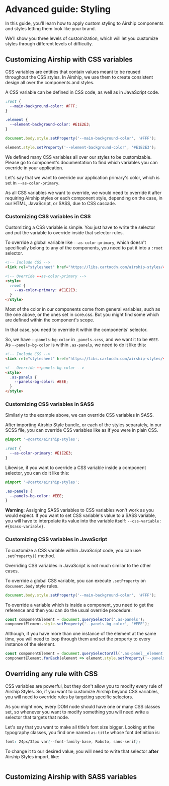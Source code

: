 # Advanced guide: Styling

In this guide, you'll learn how to apply custom styling to Airship components and styles letting them look like your brand.

We'll show you three levels of customization, which will let you customize styles through different levels of difficulty.

## Customizing Airship with CSS variables
CSS variables are entities that contain values meant to be reused throughout the CSS styles. In Airship, we use them to create consistent design all over the components and styles.

A CSS variable can be defined in CSS code, as well as in JavaScript code.

```css
:root {
  --main-background-color: #FFF;
}

.element {
  --element-background-color: #E1E2E3;
}
```

```js
document.body.style.setProperty('--main-background-color', '#FFF');

element.style.setProperty('--element-background-color', '#E1E2E3');
```

We defined many CSS variables all over our styles to be customizable. Please go to component's documentation to find which variables you can override in your application.

Let's say that we want to override our application primary's color, which is set in `--as-color-primary`.

As all CSS variables we want to override, we would need to override it after requiring Airship styles or each component style, depending on the case, in our HTML, JavaScript, or SASS, due to CSS cascade.

### Customizing CSS variables in CSS
Customizing a CSS variable is simple. You just have to write the selector and put the variable to override inside that selector rules.

To override a global variable like `--as-color-primary`, which doesn't specifically belong to any of the components, you need to put it into a `:root` selector.

```html
<!-- Include CSS -->
<link rel="stylesheet" href="https://libs.cartocdn.com/airship-styles/<VERSION>/airship.css">

<!-- Override --as-color-primary -->
<style>
  :root {
    --as-color-primary: #E1E2E3;
  }
</style>
```

Most of the color in our components come from general variables, such as the one above, or the ones set in core.css. But you might find some which are defined within the component's scope.

In that case, you need to override it within the components' selector.

So, we have `--panels-bg-color` in `_panels.scss`, and we want it to be `#EEE`. As `--panels-bg-color` is within `.as-panels`, we need to do it like this:

```html
<!-- Include CSS -->
<link rel="stylesheet" href="https://libs.cartocdn.com/airship-styles/<VERSION>/airship.css">

<!-- Override --panels-bg-color -->
<style>
  .as-panels {
    --panels-bg-color: #EEE;
  }
</style>
```

### Customizing CSS variables in SASS
Similarly to the example above, we can override CSS variables in SASS.

After importing Airship Style bundle, or each of the styles separately, in our SCSS file, you can override CSS variables like as if you were in plain CSS.

```css
@import '~@carto/airship-styles';

:root {
  --as-color-primary: #E1E2E3;
}
```

Likewise, if you want to override a CSS variable inside a component selector, you can do it like this:

```css
@import '~@carto/airship-styles';

.as-panels {
  --panels-bg-color: #EEE;
}
```

**Warning**: Assigning SASS variables to CSS variables won't work as you would expect. If you want to set CSS variable's value to a SASS variable, you will have to interpolate its value into the variable itself: `--css-variable: #{$sass-variable}`.

### Customizing CSS variables in JavaScript

To customize a CSS variable within JavaScript code, you can use `.setProperty()` method.

Overriding CSS variables in JavaScript is not much similar to the other cases.

To override a global CSS variable, you can execute `.setProperty` on `document.body` style rules.
```js
document.body.style.setProperty('--main-background-color', '#FFF');
```

To override a variable which is inside a component, you need to get the reference and then you can do the usual override procedure:
```js
const componentElement = document.querySelector('.as-panels');
componentElement.style.setProperty('--panels-bg-color', '#EEE');
```

Although, if you have more than one instance of the element at the same time, you will need to loop through them and set the property to every instance of the element.

```js
const componentElement = document.querySelectorAll('.as-panel__element');
componentElement.forEach(element => element.style.setProperty('--panels-bg-color', '#EEE'));
```

## Overriding any rule with CSS
CSS variables are powerful, but they don't allow you to modify every rule of Airship Styles. So, if you want to customize Airship beyond CSS variables, you will need to override rules by targeting specific selectors.

As you might now, every DOM node should have one or many CSS classes set, so whenever you want to modify something you will need write a selector that targets that node.

Let's say that you want to make all title's font size bigger. Looking at the typography classes, you find one named `as-title` whose font definition is:
```css
font: 24px/32px var(--font-family-base, Roboto, sans-serif);
```

To change it to our desired value, you will need to write that selector **after** Airship Styles import, like:
```css

```

## Customizing Airship with SASS variables

